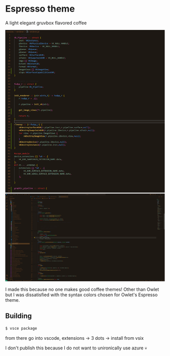 # Espresso theme  
A light elegant gruvbox flavored coffee

![Example](res/jai.png)
![Example](res/csharp.png)

I made this because no one makes good coffee themes! Other than Owlet but I was dissatisfied with the syntax colors chosen for Owlet's Espresso theme.

## Building

```sh
$ vsce package
```
from there go into vscode, extensions -> 3 dots -> install from vsix

I don't publish this because I do not want to unironically use azure 💀
